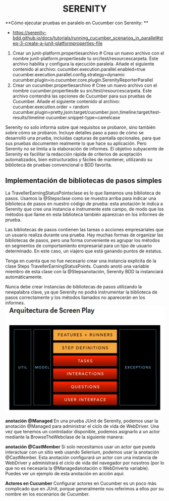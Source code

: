 <h1 align="center"> SERENITY </h1>

**Cómo ejecutar pruebas en paralelo en Cucumber con Serenity: **
- https://serenity-bdd.github.io/docs/tutorials/running_cucumber_scenarios_in_parallel#step-3-create-a-junit-platformproperties-file
1. Crear un junit-platform.propertiesarchivo #
Crea un nuevo archivo con el nombre junit-platform.propertiesde tu src/test/resourcescarpeta. Este archivo habilita y configura la ejecución paralela.
Añade el siguiente contenido al archivo:
cucumber.execution.parallel.enabled=true
cucumber.execution.parallel.config.strategy=dynamic
cucumber.plugin=io.cucumber.core.plugin.SerenityReporterParallel
2. Crear un cucumber.propertiesarchivo #
Cree un nuevo archivo con el nombre cucumber.propertiesde su src/test/resourcescarpeta. Este archivo contendrá las opciones de Cucumber para sus pruebas de Cucumber.
Añade el siguiente contenido al archivo:
cucumber.execution.order = random
cucumber.plugin=pretty,json:target/cucumber.json,timeline:target/test-results/timeline
cucumber.snippet-type=camelcase

Serenity no solo informa sobre qué requisitos se probaron, sino también sobre cómo se probaron. Incluye detalles paso a paso de cómo se desarrolló una prueba, incluidas capturas de pantalla opcionales, para que sus pruebas documenten realmente lo que hace su aplicación.
Pero Serenity no se limita a la elaboración de informes. El objetivo subyacente de Serenity es facilitar la redacción rápida de criterios de aceptación automatizados, bien estructurados y fáciles de mantener, utilizando su biblioteca de pruebas convencional o BDD favorita.

<h2>Implementación de bibliotecas de pasos simples </h2>
La TravellerEarningStatusPointsclase es lo que llamamos una biblioteca de pasos. Usamos la @Stepsclase como se muestra arriba para indicar una biblioteca de pasos en nuestro código de prueba: esta anotación le indica a Serenity que cree una instancia e instrumente este campo, de modo que los métodos que llame en esta biblioteca también aparezcan en los informes de prueba.

Las bibliotecas de pasos contienen las tareas o acciones empresariales que un usuario realiza durante una prueba. Hay muchas formas de organizar las bibliotecas de pasos, pero una forma conveniente es agrupar los métodos en segmentos de comportamiento empresarial para un tipo de usuario determinado. En este caso, un viajero que está ganando puntos de estatus.

Tenga en cuenta que no fue necesario crear una instancia explícita de la clase Steps TravellerEarningStatusPoints. Cuando anotó una variable miembro de esta clase con la @Stepsanotación, Serenity BDD la instanciará automáticamente.

Nunca debe crear instancias de bibliotecas de pasos utilizando la newpalabra clave, ya que Serenity no podrá instrumentar la biblioteca de pasos correctamente y los métodos llamados no aparecerán en los informes.
![img.png](img.png)

**anotación @Managed**
En una prueba JUnit de Serenity, podemos usar la anotación @Managed para administrar el ciclo de vida de WebDriver. Una vez que tenemos un controlador disponible, podemos asignarlo a un actor mediante la BrowseTheWebclase de la siguiente manera:

**anotación  @CastMember**
Si solo necesitamos usar un actor que pueda interactuar con un sitio web usando Selenium, podemos usar la anotación @CastMember. Esta anotación configurará un actor con una instancia de WebDriver y administrará el ciclo de vida del navegador por nosotros (por lo que no es necesaria la @Managedanotación o WebDriverla variable). Puedes ver un ejemplo de esta anotación en acción aquí:

**Actores en Cucumber**
Configurar actores en Cucumber es un poco más complicado que en JUnit, porque generalmente nos referimos a ellos por su nombre en los escenarios de Cucumber. 



